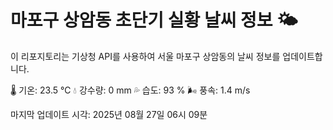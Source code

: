 
# 마포구 상암동 초단기 실황 날씨 정보 🌤️

이 리포지토리는 기상청 API를 사용하여 서울 마포구 상암동의 날씨 정보를 업데이트합니다. 

🌡️ 기온: 23.5 ℃
💧 강수량: 0 mm
💦 습도: 93 %
🌬️ 풍속: 1.4 m/s

마지막 업데이트 시각: 2025년 08월 27일 06시 09분    
